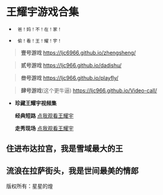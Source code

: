 # 王耀宇游戏合集


- ``` 爸！妈！不！在！家！```

- ``` 偷！看！王！耀！宇！```


> **壹号游戏**  <a href="https://ljc6966.github.io/zhengsheng/">https://ljc6966.github.io/zhengsheng/</a>


> **贰号游戏**  <a href="https://ljc966.github.io/dadishu/">https://ljc966.github.io/dadishu/</a>


> **叁号游戏**  <a href="https://ljc966.github.io/playfly/">https://ljc966.github.io/playfly/</a>

> **肆号游戏**(这个更牛逼)  <a href="https://ljc966.github.io/Video-call/">https://ljc966.github.io/Video-call/</a>




 - **珍藏王耀宇视频集** 


   **经典短路**    <a href="https://www.bilibili.com/video/BV1XS4y1e7G5?spm_id_from=333.999.0.0&vd_source=95cc4e32c1d81a324f8307aa8fa893da">点我观看王耀宇</a>

   
   **走秀现场**    <a href="https://www.bilibili.com/video/BV1GU4y1X7BP?spm_id_from=333.999.0.0">点我观看王耀宇</a>








  ##  住进布达拉宫，我是雪域最大的王

  ##  流浪在拉萨街头，我是世间最美的情郎











版权所有：星星的煌
